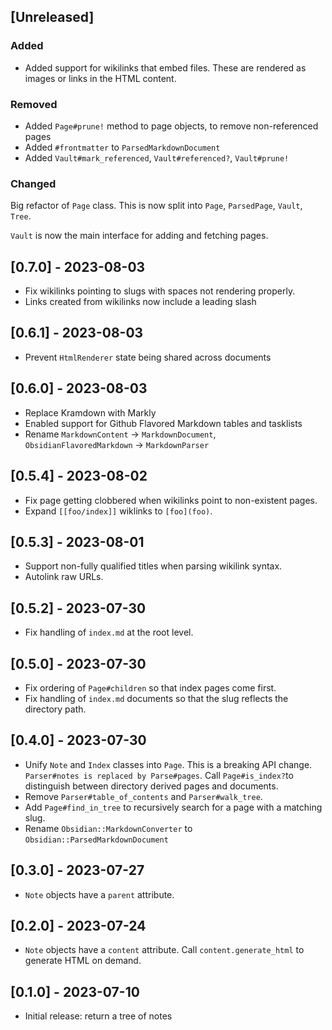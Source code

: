 ## [Unreleased]

### Added

- Added support for wikilinks that embed files. These are rendered as images or links in the HTML content.

### Removed

- Added `Page#prune!` method to page objects, to remove non-referenced pages
- Added `#frontmatter` to `ParsedMarkdownDocument`
- Added `Vault#mark_referenced`, `Vault#referenced?`, `Vault#prune!`

### Changed

Big refactor of `Page` class. This is now split into `Page`, `ParsedPage`, `Vault`, `Tree`.

`Vault` is now the main interface for adding and fetching pages.

## [0.7.0] - 2023-08-03

- Fix wikilinks pointing to slugs with spaces not rendering properly.
- Links created from wikilinks now include a leading slash

## [0.6.1] - 2023-08-03

- Prevent `HtmlRenderer` state being shared across documents

## [0.6.0] - 2023-08-03

- Replace Kramdown with Markly
- Enabled support for Github Flavored Markdown tables and tasklists
- Rename `MarkdownContent` -> `MarkdownDocument`, `ObsidianFlavoredMarkdown` -> `MarkdownParser`

## [0.5.4] - 2023-08-02

- Fix page getting clobbered when wikilinks point to non-existent pages.
- Expand `[[foo/index]]` wiklinks to `[foo](foo)`.

## [0.5.3] - 2023-08-01

- Support non-fully qualified titles when parsing wikilink syntax.
- Autolink raw URLs.

## [0.5.2] - 2023-07-30

- Fix handling of `index.md` at the root level.

## [0.5.0] - 2023-07-30

- Fix ordering of `Page#children` so that index pages come first.
- Fix handling of `index.md` documents so that the slug reflects the directory path.

## [0.4.0] - 2023-07-30

- Unify `Note` and `Index` classes into `Page`. This is a breaking API change. `Parser#notes is replaced by Parse#pages`. Call `Page#is_index?`to distinguish between directory derived pages and documents.
- Remove `Parser#table_of_contents` and `Parser#walk_tree`.
- Add `Page#find_in_tree` to recursively search for a page with a matching slug.
- Rename `Obsidian::MarkdownConverter` to `Obsidian::ParsedMarkdownDocument`

## [0.3.0] - 2023-07-27

- `Note` objects have a `parent` attribute.

## [0.2.0] - 2023-07-24

- `Note` objects have a `content` attribute. Call `content.generate_html` to generate HTML on demand.

## [0.1.0] - 2023-07-10

- Initial release: return a tree of notes
